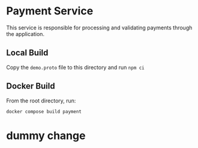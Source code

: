 # Payment Service

This service is responsible for processing and validating payments through the
application.

## Local Build

Copy the `demo.proto` file to this directory and run `npm ci`

## Docker Build

From the root directory, run:

```sh
docker compose build payment
```
# dummy change
